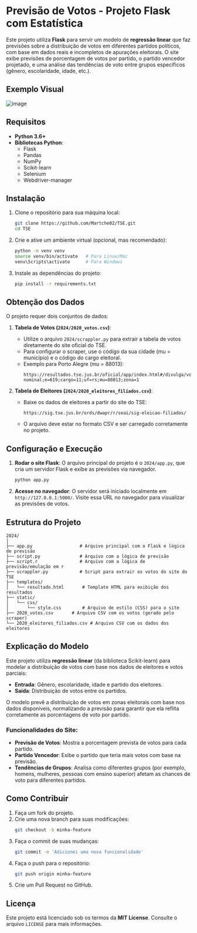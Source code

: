 
# Previsão de Votos - Projeto Flask com Estatística

Este projeto utiliza **Flask** para servir um modelo de **regressão linear** que faz previsões sobre a distribuição de votos em diferentes partidos políticos, com base em dados reais e incompletos de apurações eleitorais. O site exibe previsões de porcentagem de votos por partido, o partido vencedor projetado, e uma análise das tendências de voto entre grupos específicos (gênero, escolaridade, idade, etc.).

## Exemplo Visual
![image](https://github.com/user-attachments/assets/8754cdc9-1e27-4b59-9a9e-fa33be7580ce)



## Requisitos

- **Python 3.6+**
- **Bibliotecas Python**:
  - Flask
  - Pandas
  - NumPy
  - Scikit-learn
  - Selenium
  - Webdriver-manager

## Instalação

1. Clone o repositório para sua máquina local:

    ```bash
    git clone https://github.com/Martche02/TSE.git
    cd TSE
    ```

2. Crie e ative um ambiente virtual (opcional, mas recomendado):

    ```bash
    python -m venv venv
    source venv/bin/activate   # Para Linux/Mac
    venv\Scripts\activate      # Para Windows
    ```

3. Instale as dependências do projeto:

    ```bash
    pip install -r requirements.txt
    ```

## Obtenção dos Dados

O projeto requer dois conjuntos de dados:

1. **Tabela de Votos (`2024/2020_votos.csv`)**:
   - Utilize o arquivo `2024/scrappler.py` para extrair a tabela de votos diretamente do site oficial do TSE.
   - Para configurar o scraper, use o código da sua cidade (mu = município) e o código do cargo eleitoral.
   - Exemplo para Porto Alegre (mu = 88013):
     ```
     https://resultados.tse.jus.br/oficial/app/index.html#/divulga/votacao-nominal;e=619;cargo=11;uf=rs;mu=88013;zona=1
     ```

2. **Tabela de Eleitores (`2024/2020_eleitores_filiados.csv`)**:
   - Baixe os dados de eleitores a partir do site do TSE:
     ```
     https://sig.tse.jus.br/ords/dwapr/r/seai/sig-eleicao-filiados/
     ```
   - O arquivo deve estar no formato CSV e ser carregado corretamente no projeto.

## Configuração e Execução

1. **Rodar o site Flask**:
   O arquivo principal do projeto é o `2024/app.py`, que cria um servidor Flask e exibe as previsões via navegador.

    ```bash
    python app.py
    ```

2. **Acesse no navegador**:
   O servidor será iniciado localmente em `http://127.0.0.1:5000/`. Visite essa URL no navegador para visualizar as previsões de votos.

## Estrutura do Projeto

```
2024/
│
├── app.py                  # Arquivo principal com o Flask e lógica de previsão
├── script.py               # Arquivo com a lógica de previsão
├── script.r                # Arquivo com a lógica de previsão/emulação em r
├── scrappler.py            # Script para extrair os votos do site do TSE
├── templates/
│   └── resultado.html       # Template HTML para exibição dos resultados
├── static/
│   └── css/
│       └── style.css        # Arquivo de estilo (CSS) para o site
├── 2020_votos.csv       # Arquivo CSV com os votos (gerado pelo scraper)
└── 2020_eleitores_filiados.csv # Arquivo CSV com os dados dos eleitores
```

## Explicação do Modelo

Este projeto utiliza **regressão linear** (da biblioteca Scikit-learn) para modelar a distribuição de votos com base nos dados de eleitores e votos parciais:

- **Entrada**: Gênero, escolaridade, idade e partido dos eleitores.
- **Saída**: Distribuição de votos entre os partidos.
  
O modelo prevê a distribuição de votos em zonas eleitorais com base nos dados disponíveis, normalizando a previsão para garantir que ela reflita corretamente as porcentagens de voto por partido.

### Funcionalidades do Site:

- **Previsão de Votos**: Mostra a porcentagem prevista de votos para cada partido.
- **Partido Vencedor**: Exibe o partido que teria mais votos com base na previsão.
- **Tendências de Grupos**: Analisa como diferentes grupos (por exemplo, homens, mulheres, pessoas com ensino superior) afetam as chances de voto para diferentes partidos.

## Como Contribuir

1. Faça um fork do projeto.
2. Crie uma nova branch para suas modificações:
    ```bash
    git checkout -b minha-feature
    ```
3. Faça o commit de suas mudanças:
    ```bash
    git commit -m 'Adicionei uma nova funcionalidade'
    ```
4. Faça o push para o repositório:
    ```bash
    git push origin minha-feature
    ```
5. Crie um Pull Request no GitHub.

## Licença

Este projeto está licenciado sob os termos da **MIT License**. Consulte o arquivo `LICENSE` para mais informações.

